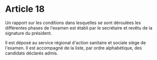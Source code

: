 # Article 18

Un rapport sur les conditions dans lesquelles se sont déroulées les différentes phases de l'examen est établi par le secrétaire et revêtu de la signature du président.

Il est déposé au service régional d'action sanitaire et sociale siège de l'examen. Il est accompagné de la liste, par ordre alphabétique, des candidats déclarés admis.
